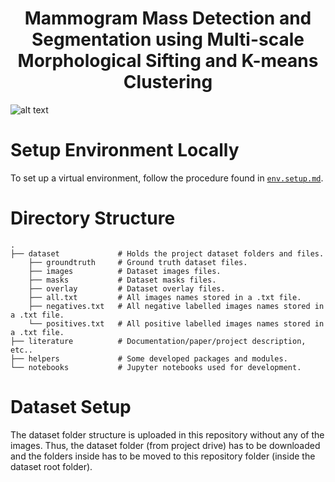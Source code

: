 # <h1 align="center">Mammogram Mass Detection and Segmentation using Multi-scale Morphological Sifting and K-means Clustering</h1>


![alt text](https://github.com/abdalrhmanu/mammographic-breast-mass-detection-and-segmentation/blob/main/report/report_images/visualize_segmentation/segmentation_results_cropped.png?raw=true)

Setup Environment Locally
============

To set up a virtual environment, follow the procedure found in <a href="https://github.com/abdalrhmanu/mammogram-mass-detection/blob/main/env.setup.md" target="_blank"> `env.setup.md`</a>.

Directory Structure
============

```
.
├── dataset             # Holds the project dataset folders and files.
    ├── groundtruth     # Ground truth dataset files.
    ├── images          # Dataset images files.
    ├── masks           # Dataset masks files.
    ├── overlay         # Dataset overlay files.
    ├── all.txt         # All images names stored in a .txt file.
    ├── negatives.txt   # All negative labelled images names stored in a .txt file.
    └── positives.txt   # All positive labelled images names stored in a .txt file.
├── literature          # Documentation/paper/project description, etc..
├── helpers             # Some developed packages and modules.
└── notebooks           # Jupyter notebooks used for development.

```

Dataset Setup
============

The dataset folder structure is uploaded in this repository without any of the images. Thus, the dataset folder (from project drive) has to be downloaded and the folders inside has to be moved to this repository folder (inside the dataset root folder). 
